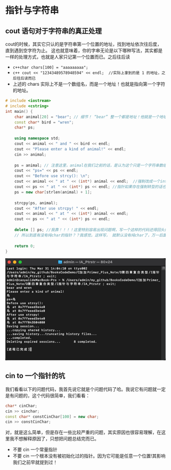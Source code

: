 # 指针与字符串

## cout 语句对于字符串的真正处理

cout的时候，其实它只认的是字符串第一个位置的地址，找到地址依次往后度，直到遇到空字符为止。 这也就意味着，你的字串无论是以下哪种写法，其实都是一样的处理方式，也就是人家只记第一个位置而已。之后往后读
- ```c++char chars[100] = "aaaaaaaaa";```
- ```c++ cout << "12343489578948594" << endl;  //实际上拿到的是 1 的地址，之后往后读而已```
- 上述的  chars 实际上不是一个数组名，而是一个地址！也就是指向第一个字符的地址。

```C++
# include <iostream>
# include <cstring>
int main() {
    char animal[20] = "bear"; // 细节！ “bear” 整一个都是地址！他就是一个地址，但是它的名字就是“bear”。 这里的细节是， 你吧一个存储 bear字串内容的地址，赋给了一个叫 animal 的char数组！但是事实上，这个animal也是一个地址！
    const char* bird = "wren";
    char* ps;

    using namespace std;
    cout << animal << " and " << bird << endl;
    cout << "Please enter a kind of animal!" << endl;
    cin >> animal;

    ps = animal; // 注意这里，animal在我们之前的话，是认为这个只是一个字符串数组的名字！但是事实上它是这个字符串数组的地址，第一个字符的地址！所以这里是可以赋值的！
    cout << "ps=" << ps << endl;
    cout << "Before use strcy(): \n"; 
    cout << animal << " at " << (int*) animal << endl;  //强制改成一个int的原因是，让cout读的时候按照int读！ 这样的话后面就不会解释成一个字串了！打印的就是地址！
    cout << ps << " at " << (int*) ps << endl; //指针如果存在强制转型的话也是允许的！实际上在理解上也是可以理解的通的！看运行时怎么解释就是，只不过解释的不对是你自己要承担的！
    ps = new char[strlen(animal) + 1];

    strcpy(ps, animal);
    cout << "After use strcpy! " << endl;
    cout << animal << " at " << (int*) animal << endl;
    cout << ps << " at " << (int*) ps << endl;

    delete [] ps; //我靠！！！！这里特别容易出现问题啊，写一个这样的代码还得回头捋代码， 往回看这个 ps 是个啥指针我靠！
    // 所以到底有没有纯char的指针？？我感觉。这样写， 就默认没有纯char了，万一后面就是一个空字符的话，就是相当于字符串，而这种并不是我希望的！

    return 0;
}

```

![Snipaste_2022-04-01_21-51-57](/assets/Snipaste_2022-04-01_21-51-57.png)


## cin to 一个指针的坑

我们看看以下的问题代码，我首先说它就是个问题代码了哈。我说它有问题就一定是有问题的，这个代码很简单，我们看看：
```C++
char* cinChar;
cin >> cinchar;
const char* constCinChar[100] = new char;
cin >> constCinChar;
```
对，就是这么简单，但是存在一些比较严重的问题，其实原因也很容易理解，在这里我不想解释原因了，只想把问题总结完而已。

- 不要 cin 一个常量指针
- 不要 cin 一个根本没有被初始化过的指针。因为它可能是任意一个位置!其影响我们之前早就提到过！